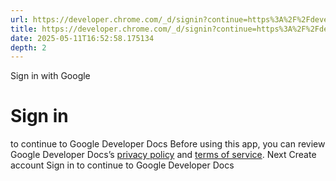 ```yaml
---
url: https://developer.chrome.com/_d/signin?continue=https%3A%2F%2Fdeveloper.chrome.com%2Fdocs%2Fcrux&prompt=select_account
title: https://developer.chrome.com/_d/signin?continue=https%3A%2F%2Fdeveloper.chrome.com%2Fdocs%2Fcrux&prompt=select_account
date: 2025-05-11T16:52:58.175134
depth: 2
---
```


Sign in with Google
# Sign in
to continue to Google Developer Docs
Before using this app, you can review Google Developer Docs’s [privacy policy](https://google.com/policies/privacy) and [terms of service](https://google.com/policies/terms).
Next
Create account
Sign in to continue to Google Developer Docs 

